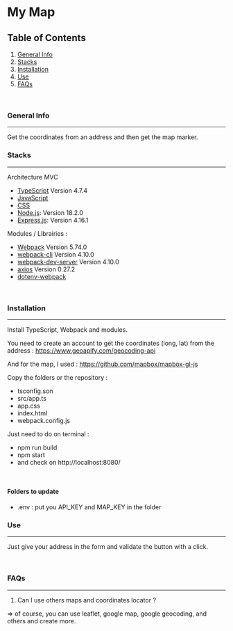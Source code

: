 # My Map

## Table of Contents

1. [General Info](#general-info)
2. [Stacks](#stacks)
3. [Installation](#installation)
4. [Use](#use)
5. [FAQs](#faqs)

<br/>

### General Info

---
Get the coordinates from an address and then get the map marker.
<br/>

### Stacks

---

Architecture MVC

- [TypeScript](https://www.typescriptlang.org/) Version 4.7.4
- [JavaScript]()
- [CSS]()
- [Node.js](https://nodejs.org/en/): Version 18.2.0
- [Express.js](https://expressjs.com/fr/): Version 4.16.1


Modules / Librairies :

- [Webpack](https://webpack.js.org/) Version 5.74.0
- [webpack-cli]() Version 4.10.0
- [webpack-dev-server](https://www.npmjs.com/package/webpack-dev-server) Version 4.10.0
- [axios](https://www.npmjs.com/package/axios) Version 0.27.2
- [dotenv-webpack](https://www.npmjs.com/package/dotenv-webpack)

<br/>

### Installation

---

Install TypeScript, Webpack and modules.

You need to create an account to get the coordinates (long, lat) from the address :  https://www.geoapify.com/geocoding-api

And for the map, I used : https://github.com/mapbox/mapbox-gl-js 

Copy the folders or the repository :
- tsconfig.son
- src/app.ts
- app.css
- index.html
- webpack.config.js

Just need to do on terminal :
- npm run build
- npm start
- and check on http://localhost:8080/

<br/>

#### Folders to update

- .env :  put you API_KEY and MAP_KEY in the folder


### Use

---

Just give your address in the form and validate the button with a click.

<br/>

### FAQs

---

1. Can I use others maps and coordinates locator ? 

=> of course, you can use leaflet, google map, google geocoding, and others and create more.
